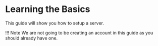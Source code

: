 # Learning the Basics

This guide will show you how to setup a server.

!!! Note
    We are not going to be creating an account in this guide as you should already have one.